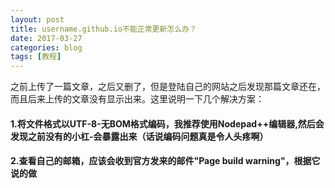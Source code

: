 ```yaml
---
layout: post
title: username.github.io不能正常更新怎么办？
date: 2017-03-27
categories: blog
tags: [教程]
---
```


之前上传了一篇文章，之后又删了，但是登陆自己的网站之后发现那篇文章还在，而且后来上传的文章没有显示出来。这里说明一下几个解决方案：

####  1.将文件格式以UTF-8-无BOM格式编码，我推荐使用Nodepad++编辑器,然后会发现之前没有的小杠-会暴露出来（话说编码问题真是令人头疼啊）

####  2.查看自己的邮箱，应该会收到官方发来的邮件"Page build warning"，根据它说的做

